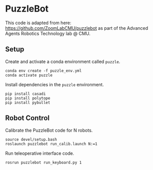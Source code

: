 # PuzzleBot

This code is adapted from here: https://github.com/ZoomLabCMU/puzzlebot as part of the Advanced Agents Robotics Technology lab @ CMU.

## Setup

Create and activate a conda environment called `puzzle`.
```
conda env create -f puzzle_env.yml
conda activate puzzle
```
Install dependencies in the `puzzle` environment.
```
pip install casadi
pip install polytope
pip install pybullet
```

## Robot Control

Calibrate the PuzzleBot code for N robots.
```
source devel/setup.bash
roslaunch puzzlebot run_calib.launch N:=1
```

Run teleoperative interface code.
```
rosrun puzzlebot run_keyboard.py 1
```
